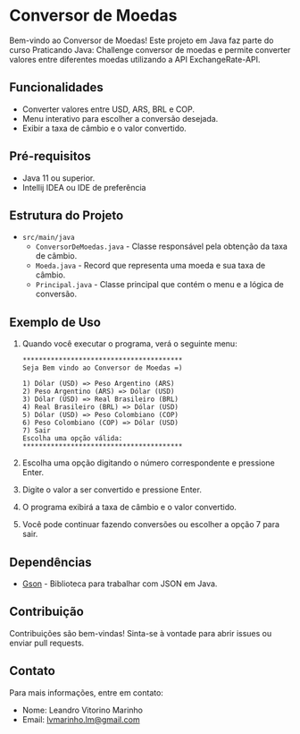 # Conversor de Moedas

Bem-vindo ao Conversor de Moedas! Este projeto em Java faz parte do curso Praticando Java: Challenge conversor de moedas e permite converter valores entre diferentes moedas utilizando a API ExchangeRate-API.

## Funcionalidades

- Converter valores entre USD, ARS, BRL e COP.
- Menu interativo para escolher a conversão desejada.
- Exibir a taxa de câmbio e o valor convertido.

## Pré-requisitos

- Java 11 ou superior.
- Intellij IDEA ou IDE de preferência


## Estrutura do Projeto

- `src/main/java`
  - `ConversorDeMoedas.java` - Classe responsável pela obtenção da taxa de câmbio.
  - `Moeda.java` - Record que representa uma moeda e sua taxa de câmbio.
  - `Principal.java` - Classe principal que contém o menu e a lógica de conversão.


## Exemplo de Uso

1. Quando você executar o programa, verá o seguinte menu:

    ```
    ****************************************
    Seja Bem vindo ao Conversor de Moedas =)

    1) Dólar (USD) => Peso Argentino (ARS)
    2) Peso Argentino (ARS) => Dólar (USD)
    3) Dólar (USD) => Real Brasileiro (BRL)
    4) Real Brasileiro (BRL) => Dólar (USD)
    5) Dólar (USD) => Peso Colombiano (COP)
    6) Peso Colombiano (COP) => Dólar (USD)
    7) Sair
    Escolha uma opção válida:
    ****************************************
    ```

2. Escolha uma opção digitando o número correspondente e pressione Enter.
3. Digite o valor a ser convertido e pressione Enter.
4. O programa exibirá a taxa de câmbio e o valor convertido.
5. Você pode continuar fazendo conversões ou escolher a opção 7 para sair.

## Dependências

- [Gson](https://github.com/google/gson) - Biblioteca para trabalhar com JSON em Java.

## Contribuição

Contribuições são bem-vindas! Sinta-se à vontade para abrir issues ou enviar pull requests.

## Contato

Para mais informações, entre em contato:

- Nome: Leandro Vitorino Marinho
- Email: lvmarinho.lm@gmail.com
  
